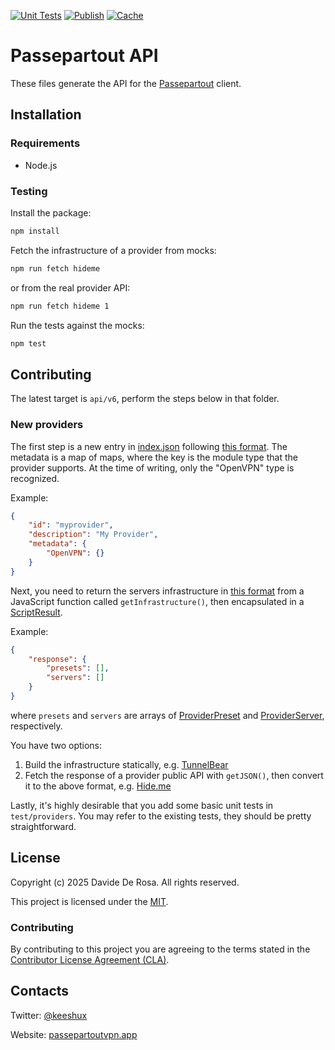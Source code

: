 [![Unit Tests](https://github.com/passepartoutvpn/api-source/actions/workflows/test.yml/badge.svg)](https://github.com/passepartoutvpn/api-source/actions/workflows/test.yml)
[![Publish](https://github.com/passepartoutvpn/api-source/actions/workflows/publish.yml/badge.svg)](https://github.com/passepartoutvpn/api-source/actions/workflows/publish.yml)
[![Cache](https://github.com/passepartoutvpn/api-source/actions/workflows/cache.yml/badge.svg)](https://github.com/passepartoutvpn/api-source/actions/workflows/cache.yml)

# Passepartout API

These files generate the API for the [Passepartout][about-app] client.

## Installation

### Requirements

- Node.js

### Testing

Install the package:

```sh
npm install
```

Fetch the infrastructure of a provider from mocks:

```sh
npm run fetch hideme
```

or from the real provider API:

```sh
npm run fetch hideme 1
```

Run the tests against the mocks:

```sh
npm test
```

## Contributing

The latest target is `api/v6`, perform the steps below in that folder.

### New providers

The first step is a new entry in [index.json](/api/v6/index.json) following [this format][github-provider]. The metadata is a map of maps, where the key is the module type that the provider supports. At the time of writing, only the "OpenVPN" type is recognized.

Example:

```json
{
    "id": "myprovider",
    "description": "My Provider",
    "metadata": {
        "OpenVPN": {}
    }
}
```

Next, you need to return the servers infrastructure in [this format][github-provider-infrastructure] from a JavaScript function called `getInfrastructure()`, then encapsulated in a [ScriptResult][github-engine-script-result].

Example:

```json
{
    "response": {
        "presets": [],
        "servers": []
    }
}
```

where `presets` and `servers` are arrays of [ProviderPreset][github-provider-preset] and [ProviderServer][github-provider-server], respectively.

You have two options:

1. Build the infrastructure statically, e.g. [TunnelBear](/api/v6/providers/tunnelbear.js)
2. Fetch the response of a provider public API with `getJSON()`, then convert it to the above format, e.g. [Hide.me](api/v6/providers/hideme.js)

Lastly, it's highly desirable that you add some basic unit tests in `test/providers`. You may refer to the existing tests, they should be pretty straightforward.

## License

Copyright (c) 2025 Davide De Rosa. All rights reserved.

This project is licensed under the [MIT][license-content].

### Contributing

By contributing to this project you are agreeing to the terms stated in the [Contributor License Agreement (CLA)][contrib-cla].

## Contacts

Twitter: [@keeshux][about-twitter]

Website: [passepartoutvpn.app][about-website]

[license-content]: LICENSE
[contrib-cla]: CLA.rst

[github-provider]: https://github.com/passepartoutvpn/partout/blob/master/Sources/API/Provider.swift
[github-provider-infrastructure]: https://github.com/passepartoutvpn/partout/blob/master/Sources/API/ProviderInfrastructure.swift
[github-provider-preset]: https://github.com/passepartoutvpn/partout/blob/master/Sources/API/ProviderPreset.swift
[github-provider-server]: https://github.com/passepartoutvpn/partout/blob/master/Sources/API/ProviderServer.swift
[github-engine-script-result]: https://github.com/passepartoutvpn/partout/blob/d627edd1b0bd39e71b9e2e425fc55851c7d05bb1/Sources/API/APIEngine.swift#L97

[about-app]: https://github.com/passepartoutvpn/passepartout
[about-twitter]: https://twitter.com/keeshux
[about-website]: https://passepartoutvpn.app
